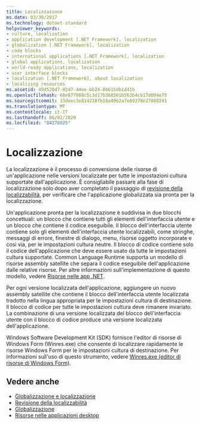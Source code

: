 ```yaml
---
title: Localizzazione
ms.date: 03/30/2017
ms.technology: dotnet-standard
helpviewer_keywords:
- culture, localization
- application development [.NET Framework], localization
- globalization [.NET Framework], localization
- code blocks
- international applications [.NET Framework], localization
- global applications, localization
- world-ready applications, localization
- user interface blocks
- localization [.NET Framework], about localization
- localizing resources
ms.assetid: 49d520d7-92d7-44ee-bb24-8b615db1d41b
ms.openlocfilehash: 68e877088c5c3d17b368561b563b4cb17d004e75
ms.sourcegitcommit: 33deec3e814238fb18a49b2a7e89278e27888291
ms.translationtype: MT
ms.contentlocale: it-IT
ms.lasthandoff: 06/02/2020
ms.locfileid: "84278025"
---
```

# <a name="localization"></a>Localizzazione

La localizzazione è il processo di conversione delle risorse di un'applicazione nelle versioni localizzate per tutte le impostazioni cultura supportate dall'applicazione. È consigliabile passare alla fase di localizzazione solo dopo aver completato il passaggio di [revisione della localizzabilità](localizability-review.md), per verificare che l'applicazione globalizzata sia pronta per la localizzazione.

Un'applicazione pronta per la localizzazione è suddivisa in due blocchi concettuali: un blocco che contiene tutti gli elementi dell'interfaccia utente e un blocco che contiene il codice eseguibile. Il blocco dell'interfaccia utente contiene solo gli elementi dell'interfaccia utente localizzabili, come stringhe, messaggi di errore, finestre di dialogo, menu, risorse oggetto incorporate e così via, per le impostazioni cultura neutre. Il blocco di codice contiene solo il codice dell'applicazione che deve essere usato da tutte le impostazioni cultura supportate. Common Language Runtime supporta un modello di risorse assembly satellite che separa il codice eseguibile dell'applicazione dalle relative risorse. Per altre informazioni sull'implementazione di questo modello, vedere [Risorse nelle app .NET](../../framework/resources/index.md).

Per ogni versione localizzata dell'applicazione, aggiungere un nuovo assembly satellite che contiene il blocco dell'interfaccia utente localizzata tradotto nella lingua appropriata per le impostazioni cultura di destinazione. Il blocco di codice per tutte le impostazioni cultura deve rimanere invariato. La combinazione di una versione localizzata del blocco dell'interfaccia utente con il blocco di codice produce una versione localizzata dell'applicazione.

Windows Software Development Kit (SDK) fornisce l'editor di risorse di Windows Form (Winres.exe) che consente di localizzare rapidamente le risorse Windows Form per le impostazioni cultura di destinazione. Per informazioni sull'uso di questo strumento, vedere [Winres.exe (editor di risorse di Windows Form)](../../framework/tools/winres-exe-windows-forms-resource-editor.md).

## <a name="see-also"></a>Vedere anche

- [Globalizzazione e localizzazione](index.md)
- [Revisione della localizzabilità](localizability-review.md)
- [Globalizzazione](globalization.md)
- [Risorse nelle applicazioni desktop](../../framework/resources/index.md)
